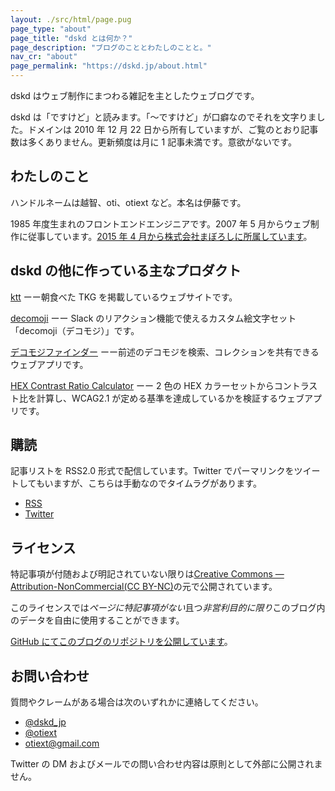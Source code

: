 ```yaml
---
layout: ./src/html/page.pug
page_type: "about"
page_title: "dskd とは何か？"
page_description: "ブログのこととわたしのことと。"
nav_cr: "about"
page_permalink: "https://dskd.jp/about.html"
---
```


dskd はウェブ制作にまつわる雑記を主としたウェブログです。

dskd は「ですけど」と読みます。「〜ですけど」が口癖なのでそれを文字りました。ドメインは 2010 年 12 月 22 日から所有していますが、ご覧のとおり記事数は多くありません。更新頻度は月に 1 記事未満です。意欲がないです。

## わたしのこと

ハンドルネームは越智、oti、otiext など。本名は伊藤です。

1985 年度生まれのフロントエンドエンジニアです。2007 年 5 月からウェブ制作に従事しています。[2015 年 4 月から株式会社まぼろしに所属しています](https://maboroshi.biz)。

## dskd の他に作っている主なプロダクト

[ktt](https://tkg.dskd.jp)
ーー朝食べた TKG を掲載しているウェブサイトです。

[decomoji](https://decomoji.dev)
ーー Slack のリアクション機能で使えるカスタム絵文字セット「decomoji（デコモジ）」です。

[デコモジファインダー](https://finder.decomoji.dev)
ーー前述のデコモジを検索、コレクションを共有できるウェブアプリです。

[HEX Contrast Ratio Calculator](https://hex-crc.dskd.jp)
ーー 2 色の HEX カラーセットからコントラスト比を計算し、WCAG2.1 が定める基準を達成しているかを検証するウェブアプリです。

## 購読

記事リストを RSS2.0 形式で配信しています。Twitter でパーマリンクをツイートしてもいますが、こちらは手動なのでタイムラグがあります。

- [RSS](/feed)
- [Twitter](https://twitter.com/dskd_jp)

## ライセンス

特記事項が付随および明記されていない限りは[Creative Commons — Attribution-NonCommercial(CC BY-NC)](https://creativecommons.org/licenses/by-nc/4.0/deed.ja)の元で公開されています。

このライセンスでは*ページに特記事項がない*且つ*非営利目的に限り*このブログ内のデータを自由に使用することができます。

[GitHub にてこのブログのリポジトリを公開しています](https://github.com/oti/dskd)。

## お問い合わせ

質問やクレームがある場合は次のいずれかに連絡してください。

- [@dskd_jp](https://twitter.com/dskd_jp)
- [@otiext](https://twitter.com/otiext)
- [otiext@gmail.com](mailto:otiext@gmail.com)

Twitter の DM およびメールでの問い合わせ内容は原則として外部に公開されません。
